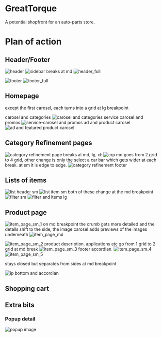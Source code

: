 # GreatTorque

A potential shopfront for an auto-parts store.

# Plan of action

## Header/Footer

![header](/plan_screenshots/header.png)
![sidebar](/plan_screenshots/hp_sidebar.png)
breaks at md
![header_full](/plan_screenshots/header_full.png)

![footer](/plan_screenshots/footer.png)
![footer_full](/plan_screenshots/footer_full.png)

## Homepage

except the first carosel, each turns into a grid at lg breakpoint

carosel and categories
![carosel and categories](/plan_screenshots/carosel_and_categories.png)
service carosel and promos
![service-carosel and promos](/plan_screenshots/service-carosel_and_promos.png)
ad and product carosel
![ad and featured product carosel](/plan_screenshots/ad_feat-product-carosel.png)

## Category Refinement pages

![category refinement page](/plan_screenshots/refinement_page.png)
breaks at md, lg, xl: 
![crp md](/plan_screenshots/refinement_page_md.png)
goes from 2 grid to 4 grid, other change is only the select a car bar which gets wider at each break. at sm it is edge to edge.
![category refinement footer](/plan_screenshots/refinement_footer.png)

## Lists of items

![list header sm](/plan_screenshots/list_header.png)
![list item sm](/plan_screenshots/list_item_sm.png)
both of these change at the md breakpoint
![filter sm](/plan_screenshots/list_filter_sm.png)
![filter and items lg](/plan_screenshots/filter_plus_items_lg.png)

## Product page

![item_page_sm_1](/plan_screenshots/item_page_sm_1.png)
on md breakpoint the crumb gets more detailed and the details shift to the side, the image carosel adds previews of the images underneath
![item_page_md](/plan_screenshots/item_page_md.png)

![item_page_sm_2](/plan_screenshots/item_page_sm_2.png)
product description, applications etc go from 1 grid to 2 grid at md break
![item_page_sm_3](/plan_screenshots/item_page_sm_3.png)
footer accordian.
![item_page_sm_4](/plan_screenshots/item_page_sm_4.png)
![item_page_sm_5](/plan_screenshots/item_page_sm_5.png)

stays closed but separates from sides at md breakpoint

![ip bottom and accordian](/plan_screenshots/ip_bottom_and_accordian.png)

## Shopping cart

## Extra bits

### Popup detail

![popup image](/plan_screenshots/popupimage.png)